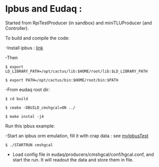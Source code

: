 # Ipbus and Eudaq : 
Started from RpiTestProducer (in sandbox) and miniTLUProducer (and Controller).

To build and compile the code:

 -Install ipbus : [link](https://svnweb.cern.ch/trac/cactus/wiki/uhalQuickTutorial#HowtoInstalltheIPbusSuite)

 -Then 

  `$ export LD_LIBRARY_PATH=/opt/cactus/lib:$HOME/root/lib:$LD_LIBRARY_PATH`

  `$ export PATH=/opt/cactus/bin:$HOME/root/bin:$PATH`

 -From eudaq root dir:

  `$ cd build`

  `$ cmake -DBUILD_cmshgcal=ON ../`

  `$ make instal -j4`

Run this ipbus example:

 -Start an ipbus orm emulation, fill it with crap data : see [myIpbusTest](https://github.com/asteencern/ipbus-test) 

 `$ ./STARTRUN cmshgcal`

 - Load config file in eudaq/producers/cmshgcal/conf/hgcal.conf, and start the run. It will readout the data and store them in file.

